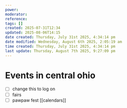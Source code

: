 ```yaml
---
power: 
moderator: 
reference: 
tags: []
created: 2025-07-31T12:34
updated: 2025-08-06T14:15
date created: Thursday, July 31st 2025, 4:34:14 pm
date modified: Wednesday, August 6th 2025, 2:05:19 am
time created: Thursday, July 31st 2025, 4:34:14 pm
last update: Thursday, August 7th 2025, 9:27:09 pm
---
```


# Events in central ohio
- [ ] change this to log on
- [ ] fairs
- [ ] pawpaw fest
[[calendars]]